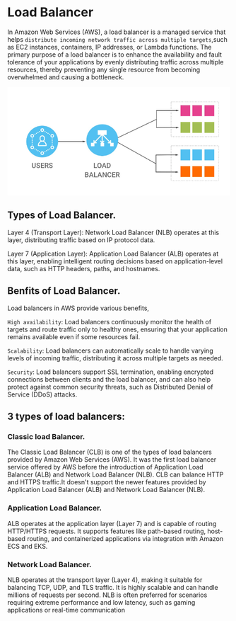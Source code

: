 # Load Balancer
In Amazon Web Services (AWS), a load balancer is a managed service that helps ```distribute incoming network traffic across multiple targets```,such as EC2 instances, containers, IP addresses, or Lambda functions. 
The primary purpose of a load balancer is to enhance the availability and fault tolerance of your applications by evenly distributing traffic across multiple resources, thereby preventing any single resource from becoming overwhelmed and causing a bottleneck.

<img src="LoadBalancer.PNG" width="600">

## Types of Load Balancer.
Layer 4 (Transport Layer): Network Load Balancer (NLB) operates at this layer, distributing traffic based on IP protocol data.

Layer 7 (Application Layer): Application Load Balancer (ALB) operates at this layer, enabling intelligent routing decisions based on application-level data, such as HTTP headers, paths, and hostnames.

## Benfits of Load Balancer.

Load balancers in AWS provide various benefits,

```High availability```: 
Load balancers continuously monitor the health of targets and route traffic only to healthy ones, ensuring that your application remains available even if some resources fail.

```Scalability```: 
Load balancers can automatically scale to handle varying levels of incoming traffic, distributing it across multiple targets as needed.

```Security```: 
Load balancers support SSL termination, enabling encrypted connections between clients and the load balancer, and can also help protect against common security threats, such as Distributed Denial of Service (DDoS) attacks.


## 3 types of load balancers:

### Classic load Balancer.
The Classic Load Balancer (CLB) is one of the types of load balancers provided by Amazon Web Services (AWS). It was the first load balancer service offered by AWS before the introduction of Application Load Balancer (ALB) and Network Load Balancer (NLB).
CLB can balance HTTP and HTTPS traffic.It doesn't support the newer features provided by Application Load Balancer (ALB) and Network Load Balancer (NLB).

### Application Load Balancer.
ALB operates at the application layer (Layer 7) and is capable of routing HTTP/HTTPS requests.
It supports features like path-based routing, host-based routing, and containerized applications via integration with Amazon ECS and EKS.

### Network Load Balancer.
NLB operates at the transport layer (Layer 4), making it suitable for balancing TCP, UDP, and TLS traffic.
It is highly scalable and can handle millions of requests per second.
NLB is often preferred for scenarios requiring extreme performance and low latency, such as gaming applications or real-time communication
